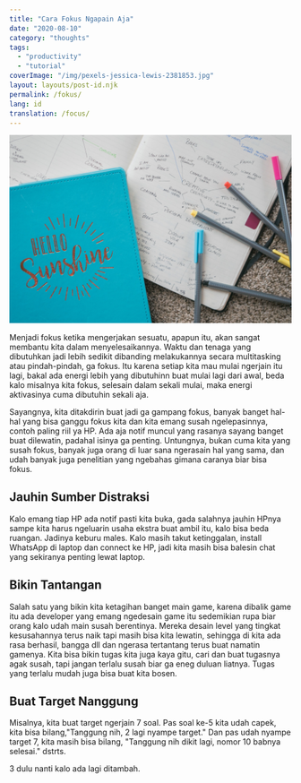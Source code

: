 ```yaml
---
title: "Cara Fokus Ngapain Aja"
date: "2020-08-10"
category: "thoughts"
tags:
  - "productivity"
  - "tutorial"
coverImage: "/img/pexels-jessica-lewis-2381853.jpg"
layout: layouts/post-id.njk
permalink: /fokus/
lang: id
translation: /focus/
---
```


![](/img/pexels-jessica-lewis-2381853.jpg)

Menjadi fokus ketika mengerjakan sesuatu, apapun itu, akan sangat membantu kita dalam menyelesaikannya. Waktu dan tenaga yang dibutuhkan jadi lebih sedikit dibanding melakukannya secara multitasking atau pindah-pindah, ga fokus. Itu karena setiap kita mau mulai ngerjain itu lagi, bakal ada energi lebih yang dibutuhinn buat mulai lagi dari awal, beda kalo misalnya kita fokus, selesain dalam sekali mulai, maka energi aktivasinya cuma dibutuhin sekali aja.

Sayangnya, kita ditakdirin buat jadi ga gampang fokus, banyak banget hal-hal yang bisa ganggu fokus kita dan kita emang susah ngelepasinnya, contoh paling riil ya HP. Ada aja notif muncul yang rasanya sayang banget buat dilewatin, padahal isinya ga penting. Untungnya, bukan cuma kita yang susah fokus, banyak juga orang di luar sana ngerasain hal yang sama, dan udah banyak juga penelitian yang ngebahas gimana caranya biar bisa fokus.

## Jauhin Sumber Distraksi

Kalo emang tiap HP ada notif pasti kita buka, gada salahnya jauhin HPnya sampe kita harus ngeluarin usaha ekstra buat ambil itu, kalo bisa beda ruangan. Jadinya keburu males. Kalo masih takut ketinggalan, install WhatsApp di laptop dan connect ke HP, jadi kita masih bisa balesin chat yang sekiranya penting lewat laptop.

## Bikin Tantangan

Salah satu yang bikin kita ketagihan banget main game, karena dibalik game itu ada developer yang emang ngedesain game itu sedemikian rupa biar orang kalo udah main susah berentinya. Mereka desain level yang tingkat kesusahannya terus naik tapi masih bisa kita lewatin, sehingga di kita ada rasa berhasil, bangga dll dan ngerasa tertantang terus buat namatin gamenya. Kita bisa bikin tugas kita juga kaya gitu, cari dan buat tugasnya agak susah, tapi jangan terlalu susah biar ga eneg duluan liatnya. Tugas yang terlalu mudah juga bisa buat kita bosen.

## Buat Target Nanggung

Misalnya, kita buat target ngerjain 7 soal. Pas soal ke-5 kita udah capek, kita bisa bilang,"Tanggung nih, 2 lagi nyampe target." Dan pas udah nyampe target 7, kita masih bisa bilang, "Tanggung nih dikit lagi, nomor 10 babnya selesai." dstrts.

3 dulu nanti kalo ada lagi ditambah.
